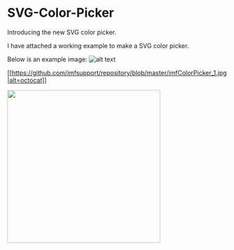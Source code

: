 # SVG-Color-Picker
Introducing the new SVG color picker.

I have attached a working example to make a SVG color picker.

Below is an example image:
![alt text](https://raw.githubusercontent.com/imfsupport/SVG-Color-Picker/master/to/img.png)

[[https://github.com/imfsupport/repository/blob/master/imfColorPicker_1.jpg|alt=octocat]]

<img src="http://blog.imakeforms.com/images/colorPicker_1.jpg" width="350"/>
